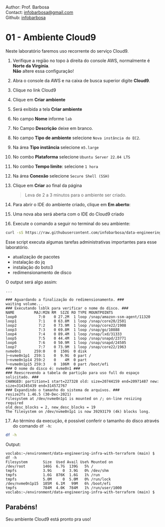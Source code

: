 Author: Prof. Barbosa<br>
Contact: infobarbosa@gmail.com<br>
Github: [infobarbosa](https://github.com/infobarbosa)

# 01 - Ambiente Cloud9

Neste laboratório faremos uso recorrente do serviço Cloud9.

1. Verifique a região no topo à direita do console AWS, normalmente é **Norte da Virgínia**.<br>
**Não** altere essa configuração!
2. Abra o console da AWS e na caixa de busca superior digite **Cloud9**.
3. Clique no link Cloud9
4. Clique em **Criar ambiente**
5. Será exibida a tela **Criar ambiente**
6. No campo **Nome** informe `lab`
7. No Campo **Descrição** deixe em branco.
8. No campo **Tipo de ambiente** selecione `Nova instância do EC2`.
9. Na área **Tipo instância** selecione `m5.large`
10. No combo **Plataforma** selecione `Ubuntu Server 22.04 LTS` 
11. No combo **Tempo limite**: selecione `1 hora`
12. Na área **Conexão** selecione `Secure Shell (SSH)`
13. Clique em **Criar** ao final da página

    >Leva de 2 a 3 minutos para o ambiente ser criado. 

14. Para abrir o IDE do ambiente criado, clique em **Em aberto**:
15. Uma nova aba será aberta com o IDE do Cloud9 criado
16. Execute o comando a seguir no terminal do seu ambiente:

```sh
curl -sS https://raw.githubusercontent.com/infobarbosa/data-engineering-cloud9/main/assets/scripts/setup_cloud9_env.sh | bash

```

Esse script executa algumas tarefas administrativas importantes para esse laboratório.
- atualização de pacotes
- instalação do jq
- instalação do boto3
- redimensionamento de disco

O output será algo assim:

```
...

### Aguardando a finalização do redimensionamento. ###
waiting volume...
### Executando lsblk para verificar o nome do disco. ###
NAME         MAJ:MIN RM  SIZE RO TYPE MOUNTPOINTS
loop0          7:0    0 27.2M  1 loop /snap/amazon-ssm-agent/11320
loop1          7:1    0 63.8M  1 loop /snap/core20/2501
loop2          7:2    0 73.9M  1 loop /snap/core22/1908
loop3          7:3    0 69.8M  1 loop /snap/go/10888
loop4          7:4    0 89.4M  1 loop /snap/lxd/31333
loop5          7:5    0 44.4M  1 loop /snap/snapd/23771
loop6          7:6    0 50.9M  1 loop /snap/snapd/24505
loop7          7:7    0 73.9M  1 loop /snap/core22/1963
nvme0n1      259:0    0  150G  0 disk 
├─nvme0n1p1  259:1    0  9.9G  0 part /
├─nvme0n1p14 259:2    0    4M  0 part 
└─nvme0n1p15 259:3    0  106M  0 part /boot/efi
### O nome do disco é: nvme0n1 ###
### Reescrevendo a tabela de partição para uso full do espaço solicitado. ###
CHANGED: partition=1 start=227328 old: size=20744159 end=20971487 new: size=314345439 end=314572767
### Expandindo o tamanho do sistema de arquivos. ###
resize2fs 1.46.5 (30-Dec-2021)
Filesystem at /dev/nvme0n1p1 is mounted on /; on-line resizing required
old_desc_blocks = 2, new_desc_blocks = 19
The filesystem on /dev/nvme0n1p1 is now 39293179 (4k) blocks long.

```

17. Ao término da execução, é possível conferir o tamanho do disco através do comando `df -h`:

```sh
df -h

```

Output:

```
voclabs:~/environment/data-engineering-infra-with-terraform (main) $ df -h
Filesystem       Size  Used Avail Use% Mounted on
/dev/root        146G  6.7G  139G   5% /
tmpfs            3.9G     0  3.9G   0% /dev/shm
tmpfs            1.6G  876K  1.6G   1% /run
tmpfs            5.0M     0  5.0M   0% /run/lock
/dev/nvme0n1p15  105M  6.1M   99M   6% /boot/efi
tmpfs            784M  4.0K  784M   1% /run/user/1000
voclabs:~/environment/data-engineering-infra-with-terraform (main) $  
```

## Parabéns! 

Seu ambiente Cloud9 está pronto pra uso!
